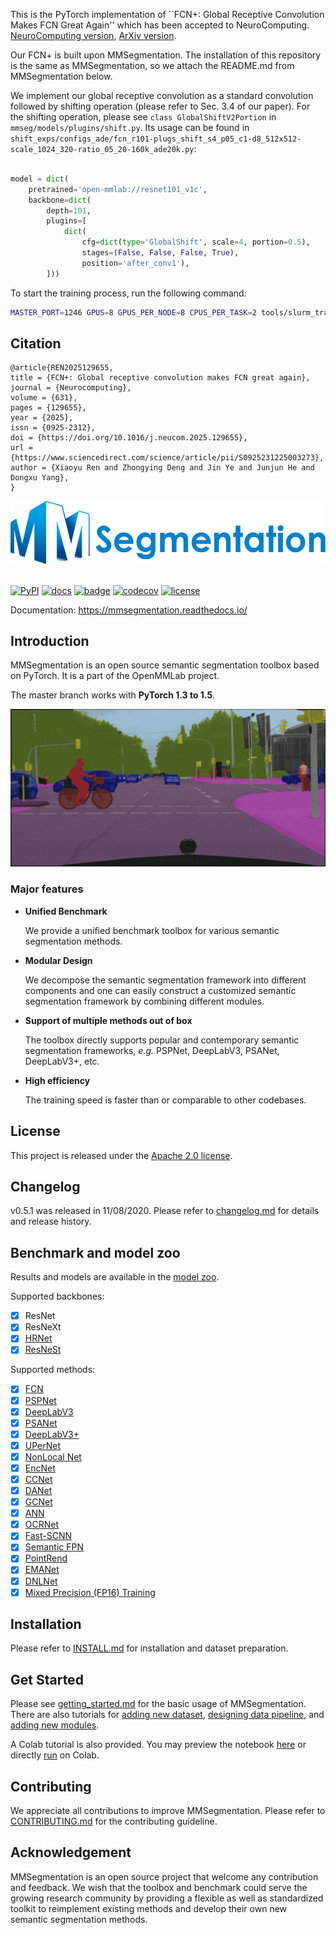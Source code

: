 
This is the PyTorch implementation of ``FCN+: Global Receptive Convolution Makes FCN Great Again'' which has been accepted to NeuroComputing. [NeuroComputing version](https://www.sciencedirect.com/science/article/abs/pii/S0925231225003273), [ArXiv version](https://arxiv.org/abs/2303.04589).

Our FCN+ is built upon MMSegmentation. The installation of this repository is the same as MMSegmentation, so we attach the README.md from MMSegmentation below.

We implement our global receptive convolution as a standard convolution followed by shifting operation (please refer to Sec. 3.4 of our paper). For the shifting operation, please see `class GlobalShiftV2Portion` in `mmseg/models/plugins/shift.py`. Its usage can be found in `shift_exps/configs_ade/fcn_r101-plugs_shift_s4_p05_c1-d8_512x512-scale_1024_320-ratio_05_20-160k_ade20k.py`:
```python

model = dict(
    pretrained='open-mmlab://resnet101_v1c',
    backbone=dict(
        depth=101,
        plugins=[
            dict(
                cfg=dict(type='GlobalShift', scale=4, portion=0.5),
                stages=(False, False, False, True),
                position='after_conv1'),
        ]))

```

To start the training process, run the following command:
```bash
MASTER_PORT=1246 GPUS=8 GPUS_PER_NODE=8 CPUS_PER_TASK=2 tools/slurm_train.sh mediaa mmseg_2 shift_exps/configs_ade/fcn_r101-plugs_shift_s4_p05_c1-d8_512x512-scale_1024_320-ratio_05_20-320k_ade20k.py --seed=0
```

## Citation
```
@article{REN2025129655,
title = {FCN+: Global receptive convolution makes FCN great again},
journal = {Neurocomputing},
volume = {631},
pages = {129655},
year = {2025},
issn = {0925-2312},
doi = {https://doi.org/10.1016/j.neucom.2025.129655},
url = {https://www.sciencedirect.com/science/article/pii/S0925231225003273},
author = {Xiaoyu Ren and Zhongying Deng and Jin Ye and Junjun He and Dongxu Yang},
}
```



<div align="center">
  <img src="resources/mmseg-logo.png" width="600"/>
</div>
<br />

[![PyPI](https://img.shields.io/pypi/v/mmsegmentation)](https://pypi.org/project/mmsegmentation)
[![docs](https://img.shields.io/badge/docs-latest-blue)](https://mmsegmentation.readthedocs.io/en/latest/)
[![badge](https://github.com/open-mmlab/mmsegmentation/workflows/build/badge.svg)](https://github.com/open-mmlab/mmsegmentation/actions)
[![codecov](https://codecov.io/gh/open-mmlab/mmsegmentation/branch/master/graph/badge.svg)](https://codecov.io/gh/open-mmlab/mmsegmentation)
[![license](https://img.shields.io/github/license/open-mmlab/mmsegmentation.svg)](https://github.com/open-mmlab/mmsegmentation/blob/master/LICENSE)

Documentation: https://mmsegmentation.readthedocs.io/

## Introduction

MMSegmentation is an open source semantic segmentation toolbox based on PyTorch.
It is a part of the OpenMMLab project.

The master branch works with **PyTorch 1.3 to 1.5**.

![demo image](resources/seg_demo.gif)

### Major features

- **Unified Benchmark**

  We provide a unified benchmark toolbox for various semantic segmentation methods.

- **Modular Design**

  We decompose the semantic segmentation framework into different components and one can easily construct a customized semantic segmentation framework by combining different modules.

- **Support of multiple methods out of box**

  The toolbox directly supports popular and contemporary semantic segmentation frameworks, *e.g.* PSPNet, DeepLabV3, PSANet, DeepLabV3+, etc.

- **High efficiency**

  The training speed is faster than or comparable to other codebases.

## License

This project is released under the [Apache 2.0 license](LICENSE).

## Changelog

v0.5.1 was released in 11/08/2020.
Please refer to [changelog.md](docs/changelog.md) for details and release history.

## Benchmark and model zoo

Results and models are available in the [model zoo](docs/model_zoo.md).

Supported backbones:
- [x] ResNet
- [x] ResNeXt
- [x] [HRNet](configs/hrnet/README.md)
- [x] [ResNeSt](configs/resnest/README.md)

Supported methods:
- [x] [FCN](configs/fcn)
- [x] [PSPNet](configs/pspnet)
- [x] [DeepLabV3](configs/deeplabv3)
- [x] [PSANet](configs/psanet)
- [x] [DeepLabV3+](configs/deeplabv3plus)
- [x] [UPerNet](configs/upernet)
- [x] [NonLocal Net](configs/nonlocal_net)
- [x] [EncNet](configs/encnet)
- [x] [CCNet](configs/ccnet)
- [x] [DANet](configs/danet)
- [x] [GCNet](configs/gcnet)
- [x] [ANN](configs/ann)
- [x] [OCRNet](configs/ocrnet)
- [x] [Fast-SCNN](configs/fastscnn)
- [x] [Semantic FPN](configs/sem_fpn)
- [x] [PointRend](configs/point_rend)
- [x] [EMANet](configs/emanet)
- [x] [DNLNet](configs/dnlnet)
- [x] [Mixed Precision (FP16) Training](configs/fp16/README.md)

## Installation

Please refer to [INSTALL.md](docs/install.md) for installation and dataset preparation.

## Get Started

Please see [getting_started.md](docs/getting_started.md) for the basic usage of MMSegmentation.
There are also tutorials for [adding new dataset](docs/tutorials/new_dataset.md), [designing data pipeline](docs/tutorials/data_pipeline.md), and [adding new modules](docs/tutorials/new_modules.md).

A Colab tutorial is also provided. You may preview the notebook [here](demo/MMSegmentation_Tutorial.ipynb) or directly [run](https://colab.research.google.com/github/open-mmlab/mmsegmentation/blob/master/demo/MMSegmentation_Tutorial.ipynb) on Colab.

## Contributing

We appreciate all contributions to improve MMSegmentation. Please refer to [CONTRIBUTING.md](.github/CONTRIBUTING.md) for the contributing guideline.

## Acknowledgement

MMSegmentation is an open source project that welcome any contribution and feedback.
We wish that the toolbox and benchmark could serve the growing research
community by providing a flexible as well as standardized toolkit to reimplement existing methods
and develop their own new semantic segmentation methods.
